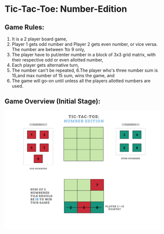 # Tic-Tac-Toe: Number-Edition

## Game Rules:

1. It is a 2 player board game,
2. Player 1 gets odd number and Player 2 gets even number, or vice versa. The
number are between 1to 9 only,
3. The player have to put/enter number in a block of 3x3 grid matrix, with
their respective odd or even allotted number,
4. Each player gets alternative turn,
5. The number can't be repeated,
6.The player who's three number sum is 15,and max number of 15 sum, wins
the game, and
7. The game will go-on until unless all the players allotted numbers are used.

## Game Overview (Initial Stage):
![alt text](https://github.com/codeholmes/Tic-Tac-Toe-Number-Edition/blob/master/Images/Game_overview_1.png)
